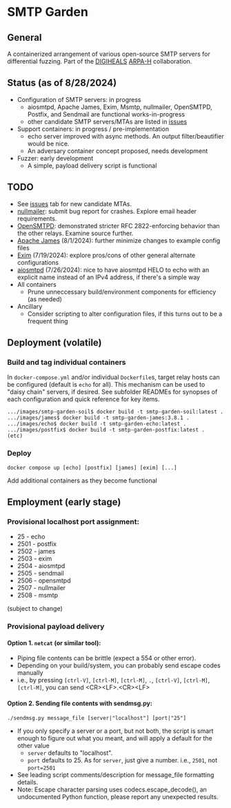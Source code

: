 # SMTP Garden

## General

A containerized arrangement of various open-source SMTP servers for differential fuzzing.  Part of the [DIGIHEALS](https://github.com/narfindustries/digiheals-public) [ARPA-H](https://arpa-h.gov/) collaboration.

## Status (as of 8/28/2024)
- Configuration of SMTP servers: in progress
  - aiosmtpd, Apache James, Exim, Msmtp, nullmailer, OpenSMTPD, Postfix, and Sendmail are functional works-in-progress
  - other candidate SMTP servers/MTAs are listed in [issues](https://github.com/kenballus/smtp-garden/issues)
- Support containers: in progress / pre-implementation
  - echo server improved with async methods.  An output filter/beautifier would be nice.
  - An adversary container concept proposed, needs development
- Fuzzer: early development
  - A simple, payload delivery script is functional

## TODO
- See [issues](https://github.com/kenballus/smtp-garden/issues) tab for new candidate MTAs.
- [nullmailer](images/nullmailer): submit bug report for crashes.  Explore email header requirements.
- [OpenSMTPD](images/opensmtpd): demonstrated stricter RFC 2822-enforcing behavior than the other relays.  Examine source further.
- [Apache James](images/james) (8/1/2024): further minimize changes to example config files
- [Exim](images/exim) (7/19/2024): explore pros/cons of other general alternate configurations
- [aiosmtpd](images/aiosmtpd) (7/26/2024): nice to have aiosmtpd HELO to echo with an explicit name instead of an IPv4 address, if there's a simple way
- All containers
  - Prune unneccessary build/environment components for efficiency (as needed)
- Ancillary
  - Consider scripting to alter configuration files, if this turns out to be a frequent thing

## Deployment (volatile)

### Build and tag individual containers

In `docker-compose.yml` and/or individual `Dockerfile`s, target relay hosts can be configured (default is `echo` for all).  This mechanism can be used to "daisy chain" servers, if desired.  See subfolder READMEs for synopses of each configuration and quick reference for key items.

```
.../images/smtp-garden-soil$ docker build -t smtp-garden-soil:latest .
.../images/james$ docker build -t smtp-garden-james:3.8.1 .
.../images/echo$ docker build -t smtp-garden-echo:latest .
.../images/postfix$ docker build -t smtp-garden-postfix:latest .
(etc)
```

### Deploy

```
docker compose up [echo] [postfix] [james] [exim] [...]
```
Add additional containers as they become functional


## Employment (early stage)
### Provisional localhost port assignment:
- 25 - echo
- 2501 - postfix
- 2502 - james
- 2503 - exim
- 2504 - aiosmtpd
- 2505 - sendmail
- 2506 - opensmtpd
- 2507 - nullmailer
- 2508 - msmtp

(subject to change)

### Provisional payload delivery

#### Option 1. `netcat` (or similar tool): 
- Piping file contents can be brittle (expect a 554 or other error).
- Depending on your build/system, you can probably send escape codes manually
- i.e., by pressing `[ctrl-V]`, `[ctrl-M]`, `[ctrl-M]`, `.`, `[ctrl-V]`, `[ctrl-M]`, `[ctrl-M]`, you can send \<CR>\<LF>.\<CR>\<LF>

#### Option 2. Sending file contents with sendmsg.py:

```
./sendmsg.py message_file [server|"localhost"] [port|"25"]
```
- If you only specify a server or a port, but not both, the script is smart enough to figure out what you meant, and will apply a default for the other value
  - `server` defaults to "localhost".
  - `port` defaults to 25. As for `server`, just give a number. i.e., `2501`, not `port=2501`
- See leading script comments/description for message_file formatting details.
- Note: Escape character parsing uses codecs.escape_decode(), an undocumented Python function, please report any unexpected results.

